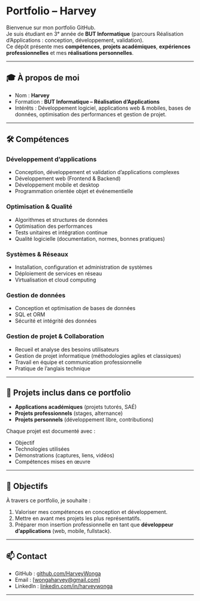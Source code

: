 # Portfolio – Harvey

Bienvenue sur mon portfolio GitHub.  
Je suis étudiant en 3ᵉ année de **BUT Informatique** (parcours Réalisation d’Applications : conception, développement, validation).  
Ce dépôt présente mes **compétences**, **projets académiques**, **expériences professionnelles** et mes **réalisations personnelles**.

---

## 🎓 À propos de moi
- Nom : **Harvey**
- Formation : **BUT Informatique – Réalisation d’Applications**
- Intérêts : Développement logiciel, applications web & mobiles, bases de données, optimisation des performances et gestion de projet.

---

## 🛠️ Compétences

### Développement d’applications
- Conception, développement et validation d’applications complexes
- Développement web (Frontend & Backend)
- Développement mobile et desktop
- Programmation orientée objet et événementielle

### Optimisation & Qualité
- Algorithmes et structures de données
- Optimisation des performances
- Tests unitaires et intégration continue
- Qualité logicielle (documentation, normes, bonnes pratiques)

### Systèmes & Réseaux
- Installation, configuration et administration de systèmes
- Déploiement de services en réseau
- Virtualisation et cloud computing

### Gestion de données
- Conception et optimisation de bases de données
- SQL et ORM
- Sécurité et intégrité des données

### Gestion de projet & Collaboration
- Recueil et analyse des besoins utilisateurs
- Gestion de projet informatique (méthodologies agiles et classiques)
- Travail en équipe et communication professionnelle
- Pratique de l’anglais technique

---

## 📂 Projets inclus dans ce portfolio
- **Applications académiques** (projets tutorés, SAÉ)
- **Projets professionnels** (stages, alternance)
- **Projets personnels** (développement libre, contributions)

Chaque projet est documenté avec :
- Objectif
- Technologies utilisées
- Démonstrations (captures, liens, vidéos)
- Compétences mises en œuvre

---

## 🚀 Objectifs
À travers ce portfolio, je souhaite :
1. Valoriser mes compétences en conception et développement.
2. Mettre en avant mes projets les plus représentatifs.
3. Préparer mon insertion professionnelle en tant que **développeur d’applications** (web, mobile, fullstack).

---

## 📫 Contact
- GitHub : [github.com/HarveyWonga](https://github.com/harveyw18)
- Email : [wongaharvey@gmail.com]
- LinkedIn : [linkedin.com/in/harveywonga](https://linkedin.com)

---
